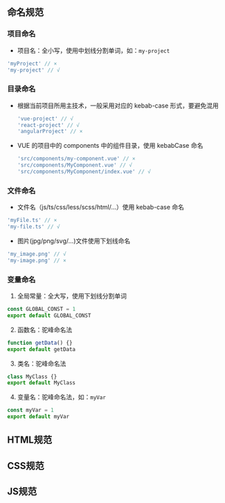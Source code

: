 ## 命名规范

### 项目命名

- 项目名：全小写，使用中划线分割单词，如：`my-project`

```ts
'myProject' // ×
'my-project' // √
```

### 目录命名

- 根据当前项目所用主技术，一般采用对应的 kebab-case 形式，要避免混用
  ```ts
  'vue-project' // √
  'react-project' // √
  'angularProject' // ×
  ```
- VUE 的项目中的 components 中的组件目录，使用 kebabCase 命名
  ```ts
  'src/components/my-component.vue' // ×
  'src/components/MyComponent.vue' // √
  'src/components/MyComponent/index.vue' // √
  ```

### 文件命名

- 文件名（js/ts/css/less/scss/html/...）使用 kebab-case 命名

```ts
'myFile.ts' // ×
'my-file.ts' // √
```

- 图片(jpg/png/svg/...)文件使用下划线命名

```ts
'my_image.png' // √
'my-image.png' // ×
```

### 变量命名

1. 全局常量：全大写，使用下划线分割单词

```ts
const GLOBAL_CONST = 1
export default GLOBAL_CONST
```

2. 函数名：驼峰命名法

```ts
function getData() {}
export default getData
```

3. 类名：驼峰命名法

```ts
class MyClass {}
export default MyClass
```

4. 变量名：驼峰命名法，如：`myVar`

```ts
const myVar = 1
export default myVar
```

## HTML规范

## CSS规范

## JS规范
